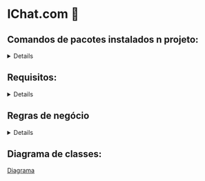 # IChat.com 💬

## Comandos de pacotes instalados n projeto:

<details>

- npm install socket.io
- npm install express
- npm install typescript --save-dev
- npm install tsx --save-dev
- npm install @types/express --save-dev
- npx tsc --init
- npm install bcrypt
- npm install @types/bcrypt --save-dev
- npm install jsonwebtoken
- npm install jsonwebtoken @types/jsonwebtoken



</details>

## Requisitos:

<details>

### Registro de usuário:

- [x] O sistema deve permitir que novos usuários se cadastrem fornecendo nome, email e senha.
- [x] O sistema deve verificar se o email fornecido pelo usuário é válido e único.

### Autenticação e Login:

- Os usuários registrados devem poder fazer login no sistema fornecendo seu email e senha.
- O sistema deve autenticar as credenciais fornecidas e conceder acesso apenas aos usuários váidos.

### Listagem de Pessoas:

- O sistema deve fornecer uma lista de pessoas disponíveis para iniciar uma conversa.
- A lista de pessoas fornecida não precisa de filtros adicionais.

### Iniciar conversa:

- Os usuários devem poder iniciar uma conversa com outra pessoa selecionada na lista.
- O sistema deve fornecer uma interface para enviar mensagens em tempo real entre os usuários envolvidos na conversa.

</details>

## Regras de negócio

<details>
  
### Autenticação:
  
- [x] Apenas usuários registrados podem acessar o sistema.
- As credenciais de login devem ser autenticadas antes de permitir o acesso.

### Registro:

- [x] O email fornecido durante o registro deve ser válido e único para cada usuário.
- [x] O sistema não deve permitir registros duplicados com o mesmo email.

</details>

## Diagrama de classes:

[Diagrama](https://drive.google.com/file/d/189dpiozRSNUfhFY9DFrT3Y5aVfJsYGs7/view?usp=sharing)
